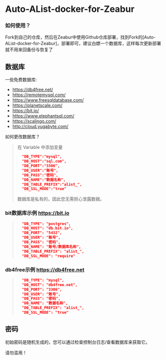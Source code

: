 # Auto-AList-docker-for-Zeabur

### 如何使用？

Fork到自己的仓库，然后在Zeabur中使用Github仓库部署，找到Fork的[Auto-AList-docker-for-Zeabur]，部署即可，建议白嫖一个数据库，这样每次更新部署就不用来回备份与恢复了

## 数据库
一些免费数据库:

- https://db4free.net/
- https://remotemysql.com/
- https://www.freesqldatabase.com/
- https://planetscale.com/
- https://bit.io/
- https://www.elephantsql.com/
- https://scalingo.com/
- http://cloud.yugabyte.com/

如何更改数据库？
> 在 Variable 中添加变量
> ```json
>   "DB_TYPE":"mysql",
>   "DB_HOST":"sql.com",
>   "DB_PORT":"3306",
>   "DB_USER":"账号",
>   "DB_PASS":"密码",
>   "DB_NAME":"数据名称",
>   "DB_TABLE_PREFIX":"alist_",
>   "DB_SSL_MODE":"true"
> ```
> 数据库是私有的，因此您无需担心泄露数据。

### bit数据库示例 https://bit.io
> ```json
>   "DB_TYPE": "postgres",
>   "DB_HOST": "db.bit.io",
>   "DB_PORT": "5432",
>   "DB_USER": "账号",
>   "DB_PASS": "密码",
>   "DB_NAME": "账号/数据库名称",
>   "DB_TABLE_PREFIX": "alist_",
>   "DB_SSL_MODE": "require"
> 

### db4free示例 https://db4free.net
> ```json
>   "DB_TYPE": "mysql", 
>   "DB_HOST": "db4free.net", 
>   "DB_PORT": "3306", 
>   "DB_USER": "账号", 
>   "DB_PASS": "密码", 
>   "DB_NAME": "数据名称", 
>   "DB_TABLE_PREFIX": "alist_", 
>   "DB_SSL_MODE": "true" 
> ```



## 密码
初始密码是随机生成的，您可以通过检查控制台日志/查看数据库来获取它。

请勿滥用！
